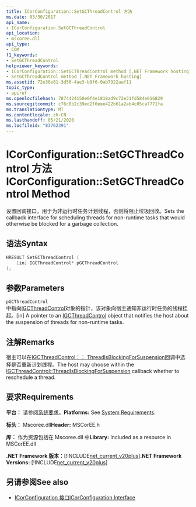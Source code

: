 ```yaml
---
title: ICorConfiguration::SetGCThreadControl 方法
ms.date: 03/30/2017
api_name:
- ICorConfiguration.SetGCThreadControl
api_location:
- mscoree.dll
api_type:
- COM
f1_keywords:
- SetGCThreadControl
helpviewer_keywords:
- ICorConfiguration::SetGCThreadControl method [.NET Framework hosting]
- SetGCThreadControl method [.NET Framework hosting]
ms.assetid: 72e38e61-3d56-4ae3-b8f6-0ab7922aaf11
topic_type:
- apiref
ms.openlocfilehash: 7874424150e0f4e1818ad9c72e31fd584e016829
ms.sourcegitcommit: c76c8b2c39ed2f0eee422b61a2ab4c05ca7771fa
ms.translationtype: MT
ms.contentlocale: zh-CN
ms.lasthandoff: 05/21/2020
ms.locfileid: "83762391"
---
```

# <a name="icorconfigurationsetgcthreadcontrol-method"></a><span data-ttu-id="889ab-102">ICorConfiguration::SetGCThreadControl 方法</span><span class="sxs-lookup"><span data-stu-id="889ab-102">ICorConfiguration::SetGCThreadControl Method</span></span>
<span data-ttu-id="889ab-103">设置回调接口，用于为非运行时任务计划线程，否则将阻止垃圾回收。</span><span class="sxs-lookup"><span data-stu-id="889ab-103">Sets the callback interface for scheduling threads for non-runtime tasks that would otherwise be blocked for a garbage collection.</span></span>  
  
## <a name="syntax"></a><span data-ttu-id="889ab-104">语法</span><span class="sxs-lookup"><span data-stu-id="889ab-104">Syntax</span></span>  
  
```cpp  
HRESULT SetGCThreadControl (  
    [in] IGCThreadControl* pGCThreadControl  
);  
```  
  
## <a name="parameters"></a><span data-ttu-id="889ab-105">参数</span><span class="sxs-lookup"><span data-stu-id="889ab-105">Parameters</span></span>  
 `pGCThreadControl`  
 <span data-ttu-id="889ab-106">中指向[IGCThreadControl](igcthreadcontrol-interface.md)对象的指针，该对象向宿主通知非运行时任务的线程挂起。</span><span class="sxs-lookup"><span data-stu-id="889ab-106">[in] A pointer to an [IGCThreadControl](igcthreadcontrol-interface.md) object that notifies the host about the suspension of threads for non-runtime tasks.</span></span>  
  
## <a name="remarks"></a><span data-ttu-id="889ab-107">注解</span><span class="sxs-lookup"><span data-stu-id="889ab-107">Remarks</span></span>  
 <span data-ttu-id="889ab-108">宿主可以在[IGCThreadControl：： ThreadIsBlockingForSuspension](igcthreadcontrol-threadisblockingforsuspension-method.md)回调中选择是否重新计划线程。</span><span class="sxs-lookup"><span data-stu-id="889ab-108">The host may choose within the [IGCThreadControl::ThreadIsBlockingForSuspension](igcthreadcontrol-threadisblockingforsuspension-method.md) callback whether to reschedule a thread.</span></span>  
  
## <a name="requirements"></a><span data-ttu-id="889ab-109">要求</span><span class="sxs-lookup"><span data-stu-id="889ab-109">Requirements</span></span>  
 <span data-ttu-id="889ab-110">**平台：** 请参阅[系统要求](../../get-started/system-requirements.md)。</span><span class="sxs-lookup"><span data-stu-id="889ab-110">**Platforms:** See [System Requirements](../../get-started/system-requirements.md).</span></span>  
  
 <span data-ttu-id="889ab-111">**标头：** Mscoree.dll</span><span class="sxs-lookup"><span data-stu-id="889ab-111">**Header:** MSCorEE.h</span></span>  
  
 <span data-ttu-id="889ab-112">**库：** 作为资源包括在 Mscoree.dll 中</span><span class="sxs-lookup"><span data-stu-id="889ab-112">**Library:** Included as a resource in MSCorEE.dll</span></span>  
  
 <span data-ttu-id="889ab-113">**.NET Framework 版本：**[!INCLUDE[net_current_v20plus](../../../../includes/net-current-v20plus-md.md)]</span><span class="sxs-lookup"><span data-stu-id="889ab-113">**.NET Framework Versions:** [!INCLUDE[net_current_v20plus](../../../../includes/net-current-v20plus-md.md)]</span></span>  
  
## <a name="see-also"></a><span data-ttu-id="889ab-114">另请参阅</span><span class="sxs-lookup"><span data-stu-id="889ab-114">See also</span></span>

- [<span data-ttu-id="889ab-115">ICorConfiguration 接口</span><span class="sxs-lookup"><span data-stu-id="889ab-115">ICorConfiguration Interface</span></span>](icorconfiguration-interface.md)
